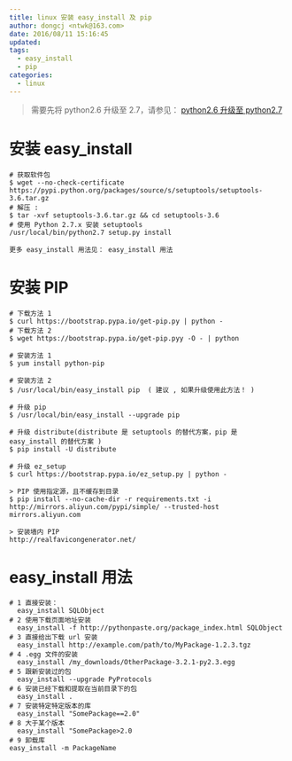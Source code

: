 ```yaml
---
title: linux 安装 easy_install 及 pip
author: dongcj <ntwk@163.com>
date: 2016/08/11 15:16:45
updated:
tags:
  - easy_install
  - pip
categories:
  - linux
---
```


> 需要先将 python2.6 升级至 2.7，请参见： [python2.6 升级至 python2.7][1]


# 安装 easy_install
    # 获取软件包
    $ wget --no-check-certificate https://pypi.python.org/packages/source/s/setuptools/setuptools-3.6.tar.gz
    # 解压 :
    $ tar -xvf setuptools-3.6.tar.gz && cd setuptools-3.6
    # 使用 Python 2.7.x 安装 setuptools
    /usr/local/bin/python2.7 setup.py install

    更多 easy_install 用法见： easy_install 用法

# 安装 PIP
    # 下载方法 1
    $ curl https://bootstrap.pypa.io/get-pip.py | python -
    # 下载方法 2
    $ wget https://bootstrap.pypa.io/get-pip.pyy -O - | python

    # 安装方法 1
    $ yum install python-pip

    # 安装方法 2
    $ /usr/local/bin/easy_install pip  ( 建议 , 如果升级使用此方法！ )

    # 升级 pip
    $ /usr/local/bin/easy_install --upgrade pip

    # 升级 distribute(distribute 是 setuptools 的替代方案，pip 是 easy_install 的替代方案 )
    $ pip install -U distribute

    # 升级 ez_setup
    $ curl https://bootstrap.pypa.io/ez_setup.py | python -

    > PIP 使用指定源，且不缓存到目录
    $ pip install --no-cache-dir -r requirements.txt -i http://mirrors.aliyun.com/pypi/simple/ --trusted-host mirrors.aliyun.com

    > 安装墙内 PIP
    http://realfavicongenerator.net/

# easy_install 用法
    # 1 直接安装：
      easy_install SQLObject
    # 2 使用下载页面地址安装
      easy_install -f http://pythonpaste.org/package_index.html SQLObject
    # 3 直接给出下载 url 安装
      easy_install http://example.com/path/to/MyPackage-1.2.3.tgz
    # 4 .egg 文件的安装
      easy_install /my_downloads/OtherPackage-3.2.1-py2.3.egg
    # 5 跟新安装过的包
      easy_install --upgrade PyProtocols
    # 6 安装已经下载和提取在当前目录下的包
      easy_install .
    # 7 安装特定特定版本的库
      easy_install "SomePackage==2.0"
    # 8 大于某个版本
      easy_install "SomePackage>2.0
    # 9 卸载库
    easy_install -m PackageName

  [1]: http://blog.dongcj.com/linux/python2.6%E5%8D%87%E7%BA%A7%E8%87%B3python2.7/